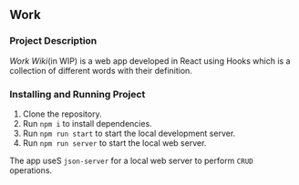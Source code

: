 ## Work

### Project Description

_Work Wiki_(in WIP) is a web app developed in React using Hooks which is a collection of different words with their definition.

### Installing and Running Project

1. Clone the repository.
2. Run `npm i` to install dependencies.
3. Run `npm run start` to start the local development server.
4. Run `npm run server` to start the local web server.

The app useS `json-server` for a local web server to perform `CRUD` operations.
